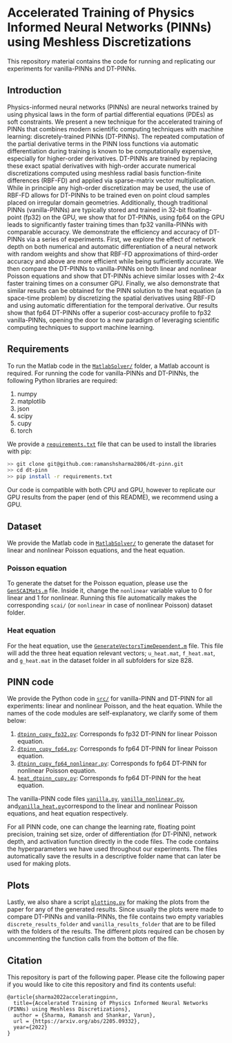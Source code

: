 # Accelerated Training of Physics Informed Neural Networks (PINNs) using Meshless Discretizations

This repository material contains the code for running and replicating our experiments for vanilla-PINNs and DT-PINNs.

## Introduction

Physics-informed neural networks (PINNs) are neural networks trained by using physical laws in the form of partial differential equations (PDEs) as soft constraints. We present a new technique for the accelerated training of PINNs that combines modern scientific computing techniques with machine learning: discretely-trained PINNs (DT-PINNs). The repeated computation of the partial derivative terms in the PINN loss functions via automatic differentiation during training is known to be computationally expensive, especially for higher-order derivatives. DT-PINNs are trained by replacing these exact spatial derivatives with high-order accurate numerical discretizations computed using meshless radial basis function-finite differences (RBF-FD) and applied via sparse-matrix vector multiplication. While in principle any high-order discretization may be used, the use of RBF-FD allows for DT-PINNs to be trained even on point cloud samples placed on irregular domain geometries. Additionally, though traditional PINNs (vanilla-PINNs) are typically stored and trained in 32-bit floating-point (fp32) on the GPU, we show that for DT-PINNs, using fp64 on the GPU leads to significantly faster training times than fp32 vanilla-PINNs with comparable accuracy. We demonstrate the efficiency and accuracy of DT-PINNs via a series of experiments. First, we explore the effect of network depth on both numerical and automatic differentiation of a neural network with random weights and show that RBF-FD approximations of third-order accuracy and above are more efficient while being sufficiently accurate. We then compare the DT-PINNs to vanilla-PINNs on both linear and nonlinear Poisson equations and show that DT-PINNs achieve similar losses with 2-4x faster training times on a consumer GPU. Finally, we also demonstrate that similar results can be obtained for the PINN solution to the heat equation (a space-time problem) by discretizing the spatial derivatives using RBF-FD and using automatic differentiation for the temporal derivative. Our results show that fp64 DT-PINNs offer a superior cost-accuracy profile to fp32 vanilla-PINNs, opening the door to a new paradigm of leveraging scientific computing techniques to support machine learning.

## Requirements

To run the Matlab code in the [``MatlabSolver/``](MatlabSolver/) folder, a Matlab account is required. For running the code for vanilla-PINNs and DT-PINNs, the following Python libraries are required:

1. numpy
2. matplotlib
3. json
4. scipy
5. cupy
6. torch

We provide a [``requirements.txt``](requirements.txt) file that can be used to install the libraries with pip:

```bash
>> git clone git@github.com:ramanshsharma2806/dt-pinn.git
>> cd dt-pinn
>> pip install -r requirements.txt
```

Our code is compatible with both CPU and GPU, however to replicate our GPU results from the paper (end of this README), we recommend using a GPU.


## Dataset
We provide the Matlab code in [``MatlabSolver/``](MatlabSolver/) to generate the dataset for linear and nonlinear Poisson equations, and the heat equation.

### Poisson equation
To generate the datset for the Poisson equation, please use the [``GenSCAIMats.m``](MatlabSolver/GenSCAIMats.m) file. Inside it, change the ``nonlinear`` variable value to 0 for linear and 1 for nonlinear. Running this file automatically makes the corresponding ``scai/`` (or ``nonlinear`` in case of nonlinear Poisson) dataset folder.

### Heat equation
For the heat equation, use the [``GenerateVectorsTimeDependent.m``](MatlabSolver/GenerateVectorsTimeDependent.m) file. This file will add the three heat equation relevant vectors; ``u_heat.mat``, ``f_heat.mat``, and ``g_heat.mat`` in the dataset folder in all subfolders for size 828.

## PINN code
We provide the Python code in [``src/``](src/) for vanilla-PINN and DT-PINN for all experiments: linear and nonlinear Poisson, and the heat equation. While the names of the code modules are self-explanatory, we clarify some of them below:

1. [``dtpinn_cupy_fp32.py``](src/dtpinn_cupy_fp32.py): Corresponds fo fp32 DT-PINN for linear Poisson equation.
2. [``dtpinn_cupy_fp64.py``](src/dtpinn_cupy_fp64.py): Corresponds fo fp64 DT-PINN for linear Poisson equation.
3. [``dtpinn_cupy_fp64_nonlinear.py``](src/dtpinn_cupy_fp64_nonlinear.py): Corresponds fo fp64 DT-PINN for nonlinear Poisson equation.
4. [``heat_dtpinn_cupy.py``](src/heat_dtpinn_cupy.py): Corresponds fo fp64 DT-PINN for the heat equation.

The vanilla-PINN code files [``vanilla.py``](src/vanilla.py), [``vanilla_nonlinear.py``](src/vanilla_nonlinear.py), and[``vanilla_heat.py``](src/vanilla_heat.py)correspond to the linear and nonlinear Poisson equations, and heat equation respectively.

For all PINN code, one can change the learning rate, floating point precision, training set size, order of differentiation (for DT-PINN), network depth, and activation function directly in the code files. The code contains the hyperparameters we have used throughout our experiments. The files automatically save the results in a descriptive folder name that can later be used for making plots.

## Plots
Lastly, we also share a script [``plotting.py``](src/plotting.py) for making the plots from the paper for any of the generated results. Since usually the plots were made to compare DT-PINNs and vanilla-PINNs, the file contains two empty variables ``discrete_results_folder`` and ``vanilla_results_folder`` that are to be filled with the folders of the results. The different plots required can be chosen by uncommenting the function calls from the bottom of the file.

## Citation
This repository is part of the following paper. Please cite the following paper if you would like to cite this repository and find its contents useful:

```text
@article{sharma2022acceleratingpinn,
  title={Accelerated Training of Physics Informed Neural Networks (PINNs) using Meshless Discretizations},
  author = {Sharma, Ramansh and Shankar, Varun},
  url = {https://arxiv.org/abs/2205.09332},
  year={2022}
}
